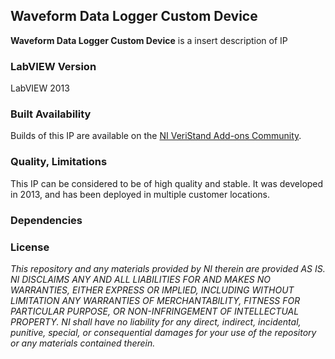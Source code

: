 ## Waveform Data Logger Custom Device ##

**Waveform Data Logger Custom Device** is a insert description of IP

### LabVIEW Version ###

LabVIEW 2013

### Built Availability ###

Builds of this IP are available on the [NI VeriStand Add-ons Community](https://decibel.ni.com/content/docs/DOC-29957).

### Quality, Limitations ###

This IP can be considered to be of high quality and stable. It was developed in 2013, and has been deployed in multiple customer locations.


### Dependencies ###



### License ###

*This repository and any materials provided by NI therein are provided AS IS. NI DISCLAIMS ANY AND ALL LIABILITIES FOR AND MAKES NO WARRANTIES, EITHER EXPRESS OR IMPLIED, INCLUDING WITHOUT LIMITATION ANY WARRANTIES OF MERCHANTABILITY, FITNESS FOR  PARTICULAR PURPOSE, OR NON-INFRINGEMENT OF INTELLECTUAL PROPERTY. NI shall have no liability for any direct, indirect, incidental, punitive, special, or consequential damages for your use of the repository or any materials contained therein.*